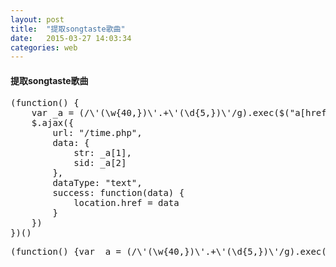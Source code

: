 ```yaml
---
layout: post
title:  "提取songtaste歌曲"
date:   2015-03-27 14:03:34
categories: web
---
```

#### 提取songtaste歌曲
<pre class="brush: javascript; title: '一个js脚本提取songtaste歌曲'">
(function() {
    var _a = (/\'(\w{40,})\'.+\'(\d{5,})\'/g).exec($("a[href^='javascript:playmed']").attr("href"));
    $.ajax({
        url: "/time.php",
        data: {
            str: _a[1],
            sid: _a[2]
        },
        dataType: "text",
        success: function(data) {
            location.href = data
        }
    })
})()
</pre>
<pre class="brush: javascript; title: '压缩后代码'">
(function() {var _a = (/\'(\w{40,})\'.+\'(\d{5,})\'/g).exec($("a[href^='javascript:playmed']").attr("href"));$.ajax({url: "/time.php",data: {str: _a[1],sid: _a[2]},dataType: "text",success: function(data) {location.href = data}})})();
</pre>


<link rel="stylesheet" type="text/css" media="all" href="http://www.alloyteam.com/wp-includes/syntaxhighlighter/styles/shCoreDefault.css" />
<script src="http://apps.bdimg.com/libs/SyntaxHighlighter/3.0.83/scripts/shCore.js"></script>
<script src="http://apps.bdimg.com/libs/SyntaxHighlighter/3.0.83/scripts/shAutoloader.min.js"></script>
<script>function path(){var b=arguments,a=[];for(var c=0;c<b.length;c++){a.push(b[c].replace("@","http://apps.bdimg.com/libs/SyntaxHighlighter/3.0.83/scripts/"))}return a}SyntaxHighlighter.autoloader.apply(null,path("applescript            @shBrushAppleScript.js","actionscript3 as3      @shBrushAS3.js","bash shell             @shBrushBash.js","coldfusion cf          @shBrushColdFusion.js","cpp c                  @shBrushCpp.js","c# c-sharp csharp      @shBrushCSharp.js","css                    @shBrushCss.js","delphi pascal          @shBrushDelphi.js","diff patch pas         @shBrushDiff.js","erl erlang             @shBrushErlang.js","groovy                 @shBrushGroovy.js","java                   @shBrushJava.js","jfx javafx             @shBrushJavaFX.js","js jscript javascript  @shBrushJScript.js","perl pl                @shBrushPerl.js","php                    @shBrushPhp.js","text plain             @shBrushPlain.js","py python              @shBrushPython.js","ruby rails ror rb      @shBrushRuby.js","sass scss              @shBrushSass.js","scala                  @shBrushScala.js","sql                    @shBrushSql.js","vb vbnet               @shBrushVb.js","xml xhtml xslt html    @shBrushXml.js"));SyntaxHighlighter.all();</script>
